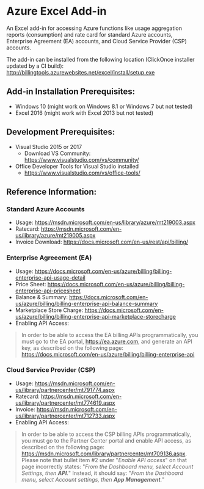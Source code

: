 # Azure Excel Add-in
An Excel add-in for accessing Azure functions like usage aggregation reports (consumption) and rate card for standard Azure accounts, Enterprise Agreement (EA) accounts, and Cloud Service Provider (CSP) accounts.

The add-in can be installed from the following location (ClickOnce installer updated by a CI build):
http://billingtools.azurewebsites.net/excel/install/setup.exe

## Add-in Installation Prerequisites:
* Windows 10 (might work on Windows 8.1 or Windows 7 but not tested)
* Excel 2016 (might work with Excel 2013 but not tested)

## Development Prerequisites:
* Visual Studio 2015 or 2017 
  - Download VS Community: https://www.visualstudio.com/vs/community/
* Office Developer Tools for Visual Studio installed
  - https://www.visualstudio.com/vs/office-tools/

## Reference Information:
### Standard Azure Accounts
* Usage: https://msdn.microsoft.com/en-us/library/azure/mt219003.aspx
* Ratecard: https://msdn.microsoft.com/en-us/library/azure/mt219005.aspx
* Invoice Download: https://docs.microsoft.com/en-us/rest/api/billing/ 

### Enterprise Agreeement (EA)
* Usage: https://docs.microsoft.com/en-us/azure/billing/billing-enterprise-api-usage-detail
* Price Sheet: https://docs.microsoft.com/en-us/azure/billing/billing-enterprise-api-pricesheet
* Balance & Summary: https://docs.microsoft.com/en-us/azure/billing/billing-enterprise-api-balance-summary 
* Marketplace Store Charge: https://docs.microsoft.com/en-us/azure/billing/billing-enterprise-api-marketplace-storecharge
* Enabling API Access:
> In order to be able to access the EA billing APIs programmatically, you must go to the EA portal, https://ea.azure.com, and generate an API key, as described on the following page:
https://docs.microsoft.com/en-us/azure/billing/billing-enterprise-api

### Cloud Service Provider (CSP)
* Usage: https://msdn.microsoft.com/en-us/library/partnercenter/mt791774.aspx
* Ratecard: https://msdn.microsoft.com/en-us/library/partnercenter/mt774619.aspx
* Invoice: https://msdn.microsoft.com/en-us/library/partnercenter/mt712733.aspx
* Enabling API Access:
> In order to be able to access the CSP billing APIs programmatically, you must go to the Partner Center portal and enable API access, as described on the following page: https://msdn.microsoft.com/library/partnercenter/mt709136.aspx. Please note that bullet item #2 under "*Enable API access*" on that page incorrectly states: "*From the Dashboard menu, select Account Settings, then __API__.*" Instead, it should say: "*From the Dashboard menu, select Account settings, then __App Management__.*"

